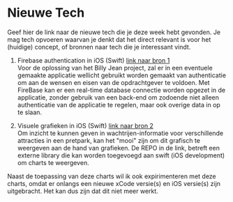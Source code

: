 Nieuwe Tech 
===========

Geef hier de link naar de nieuwe tech die je deze week hebt gevonden.
Je mag tech opvoeren waarvan je denkt dat het direct relevant is voor het (huidige) concept, of bronnen naar 
  tech die je interessant vindt.

1. Firebase authentication in iOS (Swift) [link naar bron 1](https://firebase.google.com/docs/ios/setup)  
Voor de oplossing van het Billy Jean project, zal er in een eventuele gemaakte applicatie wellicht gebruikt worden gemaakt van authenticatie om aan de wensen en eisen van de opdrachtgever te voldoen. Met FireBase kan er een real-time database connectie worden opgezet in de applicatie, zonder gebruik van een back-end om zodoende niet alleen authenticatie van de applicatie te regelen, maar ook overige data in op te slaan.

1. Visuele grafieken in iOS (Swift) [link naar bron 2](https://github.com/danielgindi/Charts)  
Om inzicht te kunnen geven in wachtrijen-informatie voor verschillende attracties in een pretpark, kan het "mooi" zijn om dit grafisch te weergeven aan de hand van grafieken. De REPO in de link, betreft een externe library die kan worden toegevoegd aan swift (iOS development) om charts te weergeven.

Naast de toepassing van deze charts wil ik ook expirimenteren met deze charts, omdat er onlangs een nieuwe xCode versie(s) en iOS versie(s) zijn uitgebracht. Het kan dus zijn dat dit niet meer werkt.


